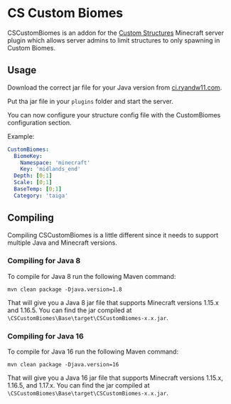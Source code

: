 # CS Custom Biomes
CSCustomBiomes is an addon for the [Custom Structures](https://github.com/ryandw11/CustomStructures) Minecraft server plugin which allows server admins to limit
structures to only spawning in Custom Biomes.

## Usage
Download the correct jar file for your Java version from [ci.ryandw11.com](https://ci.ryandw11.com/job/CSCustomBiomes/).  
  
Put tha jar file in your `plugins` folder and start the server.
  
You can now configure your structure config file with the CustomBiomes configuration section.  
  
Example:
```yml
CustomBiomes:
  BiomeKey:
    Namespace: 'minecraft'
    Key: 'midlands_end'
  Depth: [0;1]
  Scale: [0;1]
  BaseTemp: [0;1]
  Category: 'taiga'
```

## Compiling
Compiling CSCustomBiomes is a little different since it needs to support multiple Java and Minecraft versions.
  
### Compiling for Java 8
To compile for Java 8 run the following Maven command:
```
mvn clean package -Djava.version=1.8
```
That will give you a Java 8 jar file that supports Minecraft versions 1.15.x and 1.16.5. You
can find the jar compiled at `\CSCustomBiomes\Base\target\CSCustomBiomes-x.x.jar`.

### Compiling for Java 16
To compile for Java 16 run the following Maven command:
```
mvn clean package -Djava.version=16
```
That will give you a Java 16 jar file that supports Minecraft versions 1.15.x, 1.16.5, and 1.17.x. You
can find the jar compiled at `\CSCustomBiomes\Base\target\CSCustomBiomes-x.x.jar`.